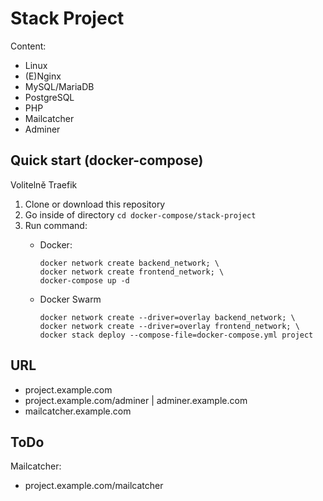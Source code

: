 # Stack Project

Content:
- Linux
- (E)Nginx
- MySQL/MariaDB
- PostgreSQL
- PHP
- Mailcatcher
- Adminer





## Quick start (docker-compose)

Volitelně Traefik

1. Clone or download this repository
1. Go inside of directory `cd docker-compose/stack-project`
1. Run command:
    - Docker:

          docker network create backend_network; \
          docker network create frontend_network; \
          docker-compose up -d

    - Docker Swarm

          docker network create --driver=overlay backend_network; \
          docker network create --driver=overlay frontend_network; \
          docker stack deploy --compose-file=docker-compose.yml project

## URL

- project.example.com
- project.example.com/adminer | adminer.example.com
- mailcatcher.example.com

## ToDo

Mailcatcher:
- project.example.com/mailcatcher